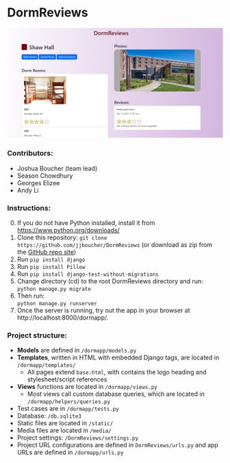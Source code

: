 # DormReviews
![Screenshot](https://raw.githubusercontent.com/jjboucher/DormReviews/main/static/screenshot.png)

### Contributors:
* Joshua Boucher (team lead)
* Season Chowdhury
* Georges Elizee
* Andy Li

### Instructions:
0. If you do not have Python installed, install it from https://www.python.org/downloads/
1. Clone this repository: `git clone https://github.com/jjboucher/DormReviews` (or download as zip from the [GitHub repo site](https://github.com/jjboucher/DormReviews))
2. Run `pip install django`
3. Run `pip install Pillow`
4. Run `pip install django-test-without-migrations`
5. Change directory (cd) to the root DormReviews directory and run:<br />`python manage.py migrate`
6. Then run:<br />`python manage.py runserver`
7. Once the server is running, try out the app in your browser at http://localhost:8000/dormapp/.

### Project structure:
* **Models** are defined in `/dormapp/models.py`
* **Templates**, written in HTML with embedded Django tags, are located in `/dormapp/templates/`
  * All pages extend `base.html`, with contains the logo heading and stylesheet/script references
* **Views** functions are located in `/dormapp/views.py`
  * Most views call custom database queries, which are located in `/dormapp/helpers/queries.py`
* Test cases are in `/dormapp/tests.py`
* Database: `/db.sqlite3`
* Static files are located in `/static/`
* Media files are located in `/media/`
* Project settings: `/DormReviews/settings.py`
* Project URL configurations are defined in `DormReviews/urls.py` and app URLs are defined in `/dormapp/urls.py`
